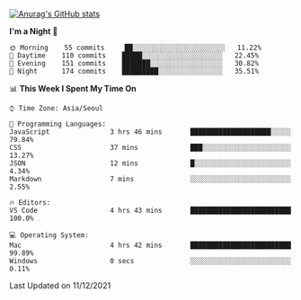 
<!--
**BHyeonKim/BHyeonKim** is a ✨ _special_ ✨ repository because its `README.md` (this file) appears on your GitHub profile.

Here are some ideas to get you started:

- 🔭 I’m currently working on ...
- 🌱 I’m currently learning ...
- 👯 I’m looking to collaborate on ...
- 🤔 I’m looking for help with ...
- 💬 Ask me about ...
- 📫 How to reach me: ...
- 😄 Pronouns: ...
- ⚡ Fun fact: ...
-->
[![Anurag's GitHub stats](https://github-readme-stats.vercel.app/api?username=BHyeonKim&show_icons=true&theme=dark)
](https://github.com/anuraghazra/github-readme-stats)
<!--START_SECTION:waka-->
**I'm a Night 🦉** 

```text
🌞 Morning    55 commits     ██░░░░░░░░░░░░░░░░░░░░░░░   11.22% 
🌆 Daytime    110 commits    █████░░░░░░░░░░░░░░░░░░░░   22.45% 
🌃 Evening    151 commits    ███████░░░░░░░░░░░░░░░░░░   30.82% 
🌙 Night      174 commits    █████████░░░░░░░░░░░░░░░░   35.51%

```


📊 **This Week I Spent My Time On** 

```text
⌚︎ Time Zone: Asia/Seoul

💬 Programming Languages: 
JavaScript               3 hrs 46 mins       ████████████████████░░░░░   79.84% 
CSS                      37 mins             ███░░░░░░░░░░░░░░░░░░░░░░   13.27% 
JSON                     12 mins             █░░░░░░░░░░░░░░░░░░░░░░░░   4.34% 
Markdown                 7 mins              ░░░░░░░░░░░░░░░░░░░░░░░░░   2.55%

🔥 Editors: 
VS Code                  4 hrs 43 mins       █████████████████████████   100.0%

💻 Operating System: 
Mac                      4 hrs 42 mins       █████████████████████████   99.89% 
Windows                  0 secs              ░░░░░░░░░░░░░░░░░░░░░░░░░   0.11%

```


 Last Updated on 11/12/2021
<!--END_SECTION:waka-->

